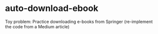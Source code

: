 # auto-download-ebook
Toy problem: Practice downloading e-books from Springer (re-implement the code from a Medium article)
